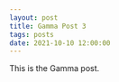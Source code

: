 ```yaml
---
layout: post
title: Gamma Post 3
tags: posts
date: 2021-10-10 12:00:00
---
```


This is the Gamma post.